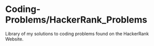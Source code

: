 # Coding-Problems/HackerRank_Problems
Library of my solutions to coding problems found on the HackerRank Website.
